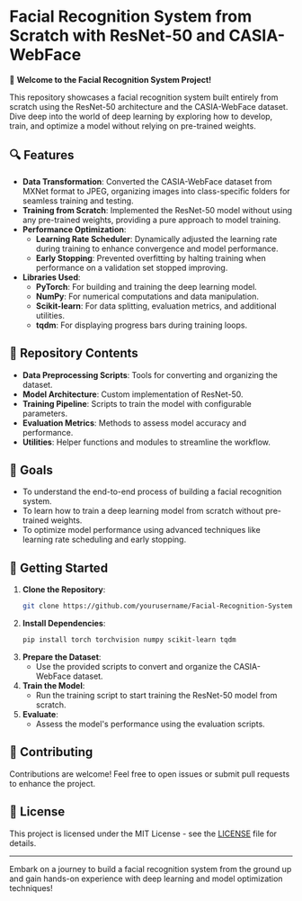 # Facial Recognition System from Scratch with ResNet-50 and CASIA-WebFace

🚀 **Welcome to the Facial Recognition System Project!**

This repository showcases a facial recognition system built entirely from scratch using the ResNet-50 architecture and the CASIA-WebFace dataset. Dive deep into the world of deep learning by exploring how to develop, train, and optimize a model without relying on pre-trained weights.

## 🔍 Features

- **Data Transformation**: Converted the CASIA-WebFace dataset from MXNet format to JPEG, organizing images into class-specific folders for seamless training and testing.
- **Training from Scratch**: Implemented the ResNet-50 model without using any pre-trained weights, providing a pure approach to model training.
- **Performance Optimization**:
  - **Learning Rate Scheduler**: Dynamically adjusted the learning rate during training to enhance convergence and model performance.
  - **Early Stopping**: Prevented overfitting by halting training when performance on a validation set stopped improving.
- **Libraries Used**:
  - **PyTorch**: For building and training the deep learning model.
  - **NumPy**: For numerical computations and data manipulation.
  - **Scikit-learn**: For data splitting, evaluation metrics, and additional utilities.
  - **tqdm**: For displaying progress bars during training loops.

## 📂 Repository Contents

- **Data Preprocessing Scripts**: Tools for converting and organizing the dataset.
- **Model Architecture**: Custom implementation of ResNet-50.
- **Training Pipeline**: Scripts to train the model with configurable parameters.
- **Evaluation Metrics**: Methods to assess model accuracy and performance.
- **Utilities**: Helper functions and modules to streamline the workflow.

## 🎯 Goals

- To understand the end-to-end process of building a facial recognition system.
- To learn how to train a deep learning model from scratch without pre-trained weights.
- To optimize model performance using advanced techniques like learning rate scheduling and early stopping.

## 🚀 Getting Started

1. **Clone the Repository**:
   ```bash
   git clone https://github.com/yourusername/Facial-Recognition-System.git
   ```
2. **Install Dependencies**:
   ```bash
   pip install torch torchvision numpy scikit-learn tqdm
   ```
3. **Prepare the Dataset**:
   - Use the provided scripts to convert and organize the CASIA-WebFace dataset.
4. **Train the Model**:
   - Run the training script to start training the ResNet-50 model from scratch.
5. **Evaluate**:
   - Assess the model's performance using the evaluation scripts.

## 🤝 Contributing

Contributions are welcome! Feel free to open issues or submit pull requests to enhance the project.

## 📄 License

This project is licensed under the MIT License - see the [LICENSE](LICENSE) file for details.

---

Embark on a journey to build a facial recognition system from the ground up and gain hands-on experience with deep learning and model optimization techniques!
